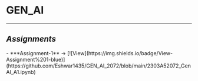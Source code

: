 # **GEN_AI**
-----
  ## *Assignments*
  <p> 
    - ***Assignment-1** &#8594 [![View](https://img.shields.io/badge/View-Assignment%201-blue)](https://github.com/Eshwar1435/GEN_AI_2072/blob/main/2303A52072_GenAI_A1.ipynb)
</p>
  
